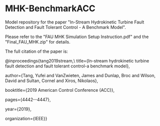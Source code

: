 # MHK-BenchmarkACC
Model repository for the paper "In-Stream Hydrokinetic Turbine Fault Detection and Fault Tolerant Control - A Benchmark Model".

Please refer to the "FAU MHK Simulation Setup Instruction.pdf" and the "Final_FAU_MHK.zip" for details.

The full citation of the paper is:

@inproceedings{tang2019stream,\\
  title={In-stream hydrokinetic turbine fault detection and fault tolerant control-a benchmark model},
  
  author={Tang, Yufei and VanZwieten, James and Dunlap, Broc and Wilson, David and Sultan, Cornel and Xiros, Nikolaos},
  
  booktitle={2019 American Control Conference (ACC)},
  
  pages={4442--4447},
  
  year={2019},
  
  organization={IEEE}}
